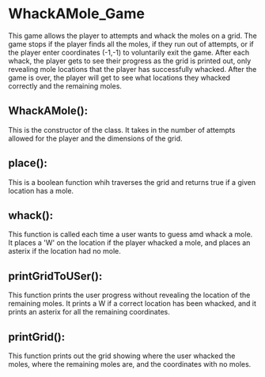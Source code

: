 # WhackAMole_Game
This game allows the player to attempts and whack the moles on a grid. The game stops if the player finds all the moles, if they run out of attempts, or if the player enter coordinates (-1,-1) to voluntarily exit the game. After each whack, the player gets to see their progress as the grid is printed out, only revealing mole locations that the player has successfully whacked. After the game is over, the player will get to see what locations they whacked correctly and the remaining moles.
## WhackAMole():
This is the constructor of the class. It takes in the number of attempts allowed for the player and the dimensions of the grid.

## place():
This is a boolean function whih traverses the grid and returns true if a given location has a mole.
## whack():
This function is called each time a user wants to guess amd whack a mole. It places a 'W' on the location if the player whacked a mole, and places an asterix if the location had no mole.
## printGridToUSer():
This function prints the user progress without revealing the location of the remaining moles. It prints a W if a correct location has been whacked, and it prints an asterix for all the remaining coordinates.
## printGrid():
This function prints out the grid showing where the user whacked the moles, where the remaining moles are, and the coordinates with no moles.

